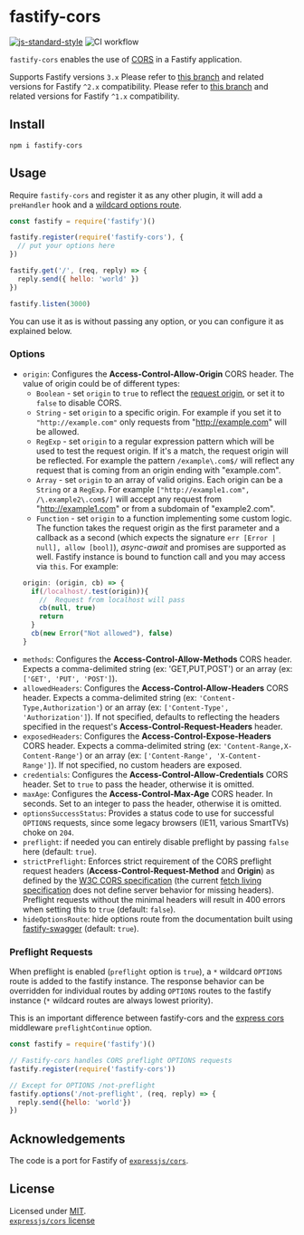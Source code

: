# fastify-cors

[![js-standard-style](https://img.shields.io/badge/code%20style-standard-brightgreen.svg?style=flat)](http://standardjs.com/)  ![CI workflow](https://github.com/fastify/fastify-cors/workflows/CI%20workflow/badge.svg)

`fastify-cors` enables the use of [CORS](https://en.wikipedia.org/wiki/Cross-origin_resource_sharing) in a Fastify application.

Supports Fastify versions `3.x`
Please refer to [this branch](https://github.com/fastify/fastify-cors/tree/3.x) and related versions for Fastify `^2.x` compatibility.
Please refer to [this branch](https://github.com/fastify/fastify-cors/tree/1.x) and related versions for Fastify `^1.x` compatibility.

## Install
```
npm i fastify-cors
```

## Usage
Require `fastify-cors` and register it as any other plugin, it will add a `preHandler` hook and a [wildcard options route](https://github.com/fastify/fastify/issues/326#issuecomment-411360862).
```js
const fastify = require('fastify')()

fastify.register(require('fastify-cors'), { 
  // put your options here
})

fastify.get('/', (req, reply) => {
  reply.send({ hello: 'world' })
})

fastify.listen(3000)
```
You can use it as is without passing any option, or you can configure it as explained below.
### Options
* `origin`: Configures the **Access-Control-Allow-Origin** CORS header. The value of origin could be of different types:
  - `Boolean` - set `origin` to `true` to reflect the [request origin](http://tools.ietf.org/html/draft-abarth-origin-09), or set it to `false` to disable CORS.
  - `String` - set `origin` to a specific origin. For example if you set it to `"http://example.com"` only requests from "http://example.com" will be allowed.
  - `RegExp` - set `origin` to a regular expression pattern which will be used to test the request origin. If it's a match, the request origin will be reflected. For example the pattern `/example\.com$/` will reflect any request that is coming from an origin ending with "example.com".
  - `Array` - set `origin` to an array of valid origins. Each origin can be a `String` or a `RegExp`. For example `["http://example1.com", /\.example2\.com$/]` will accept any request from "http://example1.com" or from a subdomain of "example2.com".
  - `Function` - set `origin` to a function implementing some custom logic. The function takes the request origin as the first parameter and a callback as a second (which expects the signature `err [Error | null], allow [bool]`), *async-await* and promises are supported as well. Fastify instance is bound to function call and you may access via `this`. For example: 
  ```js
  origin: (origin, cb) => {
    if(/localhost/.test(origin)){
      //  Request from localhost will pass
      cb(null, true)
      return
    }
    cb(new Error("Not allowed"), false)
  }
  ```
* `methods`: Configures the **Access-Control-Allow-Methods** CORS header. Expects a comma-delimited string (ex: 'GET,PUT,POST') or an array (ex: `['GET', 'PUT', 'POST']`).
* `allowedHeaders`: Configures the **Access-Control-Allow-Headers** CORS header. Expects a comma-delimited string (ex: `'Content-Type,Authorization'`) or an array (ex: `['Content-Type', 'Authorization']`). If not specified, defaults to reflecting the headers specified in the request's **Access-Control-Request-Headers** header.
* `exposedHeaders`: Configures the **Access-Control-Expose-Headers** CORS header. Expects a comma-delimited string (ex: `'Content-Range,X-Content-Range'`) or an array (ex: `['Content-Range', 'X-Content-Range']`). If not specified, no custom headers are exposed.
* `credentials`: Configures the **Access-Control-Allow-Credentials** CORS header. Set to `true` to pass the header, otherwise it is omitted.
* `maxAge`: Configures the **Access-Control-Max-Age** CORS header. In seconds. Set to an integer to pass the header, otherwise it is omitted.
* `optionsSuccessStatus`: Provides a status code to use for successful `OPTIONS` requests, since some legacy browsers (IE11, various SmartTVs) choke on `204`.
* `preflight`: if needed you can entirely disable preflight by passing `false` here (default: `true`).
* `strictPreflight`: Enforces strict requirement of the CORS preflight request headers (**Access-Control-Request-Method** and **Origin**) as defined by the [W3C CORS specification](https://www.w3.org/TR/2020/SPSD-cors-20200602/#resource-preflight-requests) (the current [fetch living specification](https://fetch.spec.whatwg.org/) does not define server behavior for missing headers). Preflight requests without the minimal headers will result in 400 errors when setting this to `true` (default: `false`).
* `hideOptionsRoute`: hide options route from the documentation built using [fastify-swagger](https://github.com/fastify/fastify-swagger) (default: `true`).

### Preflight Requests

When preflight is enabled (`preflight` option is `true`), a `*` wildcard `OPTIONS` route is added to the fastify instance. The response behavior can be overridden for individual routes by adding `OPTIONS` routes to the fastify instance (`*` wildcard routes are always lowest priority).

This is an important difference between fastify-cors and the [express cors](https://github.com/expressjs/cors#configuration-options) middleware `preflightContinue` option.

```js
const fastify = require('fastify')()

// Fastify-cors handles CORS preflight OPTIONS requests
fastify.register(require('fastify-cors'))

// Except for OPTIONS /not-preflight
fastify.options('/not-preflight', (req, reply) => {
  reply.send({hello: 'world'})
})
```

## Acknowledgements

The code is a port for Fastify of [`expressjs/cors`](https://github.com/expressjs/cors).

## License

Licensed under [MIT](./LICENSE).<br/>
[`expressjs/cors` license](https://github.com/expressjs/cors/blob/master/LICENSE)
